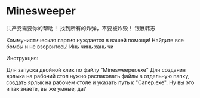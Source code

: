 # Minesweeper
 共产党需要你的帮助！ 找到所有的炸弹，不要被炸毁！ 银展韩志

Коммунистическая партия нуждается в вашей помощи! Найдите все бомбы и не взорвитесь! Инь чинь хань чи 

Инструкция:

Для запуска двойной клик по файлу "Minesweeper.exe"
Для создания ярлыка на рабочий стол нужно распаковать файлы в отдельную папку, создать ярлык на рабочем столе и указать путь к "Сапер.exe".
Ну вы это и так знаете, вы же умные, да?